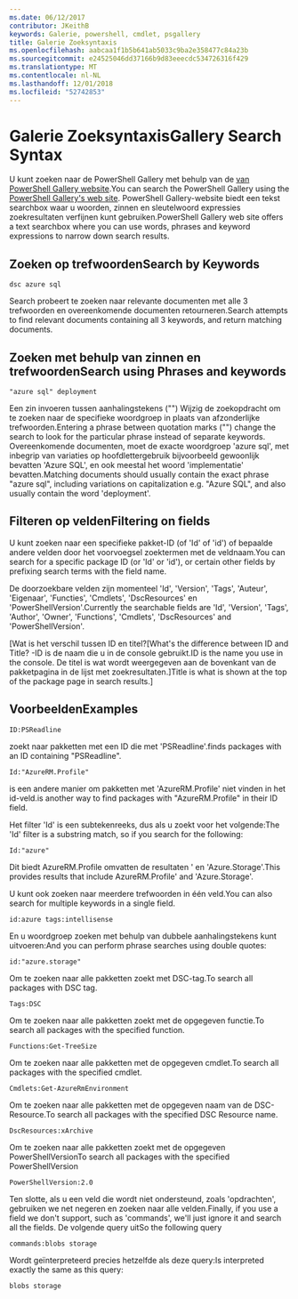 ```yaml
---
ms.date: 06/12/2017
contributor: JKeithB
keywords: Galerie, powershell, cmdlet, psgallery
title: Galerie Zoeksyntaxis
ms.openlocfilehash: aabcaa1f1b5b641ab5033c9ba2e358477c84a23b
ms.sourcegitcommit: e24525046dd37166b9d83eeecdc534726316f429
ms.translationtype: MT
ms.contentlocale: nl-NL
ms.lasthandoff: 12/01/2018
ms.locfileid: "52742853"
---
```

# <a name="gallery-search-syntax"></a><span data-ttu-id="f1ca8-103">Galerie Zoeksyntaxis</span><span class="sxs-lookup"><span data-stu-id="f1ca8-103">Gallery Search Syntax</span></span>

<span data-ttu-id="f1ca8-104">U kunt zoeken naar de PowerShell Gallery met behulp van de [van PowerShell Gallery website](https://www.powershellgallery.com/).</span><span class="sxs-lookup"><span data-stu-id="f1ca8-104">You can search the PowerShell Gallery using the [PowerShell Gallery's web site](https://www.powershellgallery.com/).</span></span>
<span data-ttu-id="f1ca8-105">PowerShell Gallery-website biedt een tekst searchbox waar u woorden, zinnen en sleutelwoord expressies zoekresultaten verfijnen kunt gebruiken.</span><span class="sxs-lookup"><span data-stu-id="f1ca8-105">PowerShell Gallery web site offers a text searchbox where you can use words, phrases and keyword expressions to narrow down search results.</span></span>

## <a name="search-by-keywords"></a><span data-ttu-id="f1ca8-106">Zoeken op trefwoorden</span><span class="sxs-lookup"><span data-stu-id="f1ca8-106">Search by Keywords</span></span>

    dsc azure sql

<span data-ttu-id="f1ca8-107">Search probeert te zoeken naar relevante documenten met alle 3 trefwoorden en overeenkomende documenten retourneren.</span><span class="sxs-lookup"><span data-stu-id="f1ca8-107">Search attempts to find relevant documents containing all 3 keywords, and return matching documents.</span></span>

## <a name="search-using-phrases-and-keywords"></a><span data-ttu-id="f1ca8-108">Zoeken met behulp van zinnen en trefwoorden</span><span class="sxs-lookup"><span data-stu-id="f1ca8-108">Search using Phrases and keywords</span></span>

    "azure sql" deployment

<span data-ttu-id="f1ca8-109">Een zin invoeren tussen aanhalingstekens ("") Wijzig de zoekopdracht om te zoeken naar de specifieke woordgroep in plaats van afzonderlijke trefwoorden.</span><span class="sxs-lookup"><span data-stu-id="f1ca8-109">Entering a phrase between quotation marks ("") change the search to look for the particular phrase instead of separate keywords.</span></span>
<span data-ttu-id="f1ca8-110">Overeenkomende documenten, moet de exacte woordgroep 'azure sql', met inbegrip van variaties op hoofdlettergebruik bijvoorbeeld gewoonlijk bevatten 'Azure SQL', en ook meestal het woord 'implementatie' bevatten.</span><span class="sxs-lookup"><span data-stu-id="f1ca8-110">Matching documents should usually contain the exact phrase "azure sql", including variations on capitalization e.g. "Azure SQL", and also usually contain the word 'deployment'.</span></span>

## <a name="filtering-on-fields"></a><span data-ttu-id="f1ca8-111">Filteren op velden</span><span class="sxs-lookup"><span data-stu-id="f1ca8-111">Filtering on fields</span></span>

<span data-ttu-id="f1ca8-112">U kunt zoeken naar een specifieke pakket-ID (of 'Id' of 'id') of bepaalde andere velden door het voorvoegsel zoektermen met de veldnaam.</span><span class="sxs-lookup"><span data-stu-id="f1ca8-112">You can search for a specific package ID (or 'Id' or 'id'), or certain other fields by prefixing search terms with the field name.</span></span>

<span data-ttu-id="f1ca8-113">De doorzoekbare velden zijn momenteel 'Id', 'Version', 'Tags', 'Auteur', 'Eigenaar', 'Functies', 'Cmdlets', 'DscResources' en 'PowerShellVersion'.</span><span class="sxs-lookup"><span data-stu-id="f1ca8-113">Currently the searchable fields are 'Id', 'Version', 'Tags', 'Author', 'Owner', 'Functions', 'Cmdlets', 'DscResources' and 'PowerShellVersion'.</span></span>

<span data-ttu-id="f1ca8-114">[Wat is het verschil tussen ID en titel?</span><span class="sxs-lookup"><span data-stu-id="f1ca8-114">[What's the difference between ID and Title?</span></span> <span data-ttu-id="f1ca8-115">-ID is de naam die u in de console gebruikt.</span><span class="sxs-lookup"><span data-stu-id="f1ca8-115">ID is the name you use in the console.</span></span> <span data-ttu-id="f1ca8-116">De titel is wat wordt weergegeven aan de bovenkant van de pakketpagina in de lijst met zoekresultaten.]</span><span class="sxs-lookup"><span data-stu-id="f1ca8-116">Title is what is shown at the top of the package page in search results.]</span></span>

## <a name="examples"></a><span data-ttu-id="f1ca8-117">Voorbeelden</span><span class="sxs-lookup"><span data-stu-id="f1ca8-117">Examples</span></span>

    ID:PSReadline
    
<span data-ttu-id="f1ca8-118">zoekt naar pakketten met een ID die met 'PSReadline'.</span><span class="sxs-lookup"><span data-stu-id="f1ca8-118">finds packages with an ID containing "PSReadline".</span></span>

    Id:"AzureRM.Profile"

<span data-ttu-id="f1ca8-119">is een andere manier om pakketten met 'AzureRM.Profile' niet vinden in het id-veld.</span><span class="sxs-lookup"><span data-stu-id="f1ca8-119">is another way to find packages with "AzureRM.Profile" in their ID field.</span></span>

<span data-ttu-id="f1ca8-120">Het filter 'Id' is een subtekenreeks, dus als u zoekt voor het volgende:</span><span class="sxs-lookup"><span data-stu-id="f1ca8-120">The 'Id' filter is a substring match, so if you search for the following:</span></span>

    Id:"azure"

<span data-ttu-id="f1ca8-121">Dit biedt AzureRM.Profile omvatten de resultaten ' en 'Azure.Storage'.</span><span class="sxs-lookup"><span data-stu-id="f1ca8-121">This provides results that include AzureRM.Profile' and 'Azure.Storage'.</span></span>

<span data-ttu-id="f1ca8-122">U kunt ook zoeken naar meerdere trefwoorden in één veld.</span><span class="sxs-lookup"><span data-stu-id="f1ca8-122">You can also search for multiple keywords in a single field.</span></span> 

    id:azure tags:intellisense

<span data-ttu-id="f1ca8-123">En u woordgroep zoeken met behulp van dubbele aanhalingstekens kunt uitvoeren:</span><span class="sxs-lookup"><span data-stu-id="f1ca8-123">And you can perform phrase searches using double quotes:</span></span>

    id:"azure.storage"

<span data-ttu-id="f1ca8-124">Om te zoeken naar alle pakketten zoekt met DSC-tag.</span><span class="sxs-lookup"><span data-stu-id="f1ca8-124">To search all packages with DSC tag.</span></span>

    Tags:DSC

<span data-ttu-id="f1ca8-125">Om te zoeken naar alle pakketten zoekt met de opgegeven functie.</span><span class="sxs-lookup"><span data-stu-id="f1ca8-125">To search all packages with the specified function.</span></span>

    Functions:Get-TreeSize

<span data-ttu-id="f1ca8-126">Om te zoeken naar alle pakketten met de opgegeven cmdlet.</span><span class="sxs-lookup"><span data-stu-id="f1ca8-126">To search all packages with the specified cmdlet.</span></span>

    Cmdlets:Get-AzureRmEnvironment

<span data-ttu-id="f1ca8-127">Om te zoeken naar alle pakketten met de opgegeven naam van de DSC-Resource.</span><span class="sxs-lookup"><span data-stu-id="f1ca8-127">To search all packages with the specified DSC Resource name.</span></span>

    DscResources:xArchive

<span data-ttu-id="f1ca8-128">Om te zoeken naar alle pakketten zoekt met de opgegeven PowerShellVersion</span><span class="sxs-lookup"><span data-stu-id="f1ca8-128">To search all packages with the specified PowerShellVersion</span></span>

    PowerShellVersion:2.0

<span data-ttu-id="f1ca8-129">Ten slotte, als u een veld die wordt niet ondersteund, zoals 'opdrachten', gebruiken we net negeren en zoeken naar alle velden.</span><span class="sxs-lookup"><span data-stu-id="f1ca8-129">Finally, if you use a field we don't support, such as 'commands', we'll just ignore it and search all the fields.</span></span> <span data-ttu-id="f1ca8-130">De volgende query uit</span><span class="sxs-lookup"><span data-stu-id="f1ca8-130">So the following query</span></span>

    commands:blobs storage

<span data-ttu-id="f1ca8-131">Wordt geïnterpreteerd precies hetzelfde als deze query:</span><span class="sxs-lookup"><span data-stu-id="f1ca8-131">Is interpreted exactly the same as this query:</span></span>

    blobs storage
